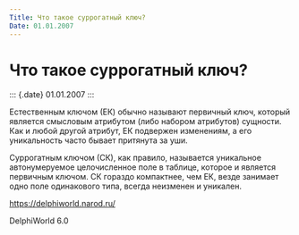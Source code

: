 ```yaml
---
Title: Что такое суррогатный ключ?
Date: 01.01.2007
---
```



Что такое суррогатный ключ?
===========================

::: {.date}
01.01.2007
:::

Естественным ключом (ЕК) обычно называют первичный ключ, который
является смысловым атрибутом (либо набором атрибутов) сущности. Как и
любой другой атрибут, ЕК подвержен изменениям, а его уникальность часто
бывает притянута за уши.

Суррогатным ключом (СК), как правило, называется уникальное
автонумеруемое целочисленное поле в таблице, которое и является
первичным ключом. СК гораздо компактнее, чем ЕК, везде занимает одно
поле одинакового типа, всегда неизменен и уникален.

<https://delphiworld.narod.ru/>

DelphiWorld 6.0
